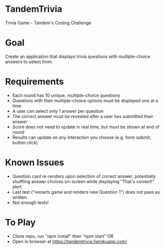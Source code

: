 # TandemTrivia
Trivia Game - Tandem's Coding Challenge

# Goal
Create an application that displays trivia questions with multiple-choice answers to select from.

# Requirements
* Each round has 10 unique, multiple-choice questions
* Questions with their multiple-choice options must be displayed one at a time
* A user can select only 1 answer per question
* The correct answer must be revealed after a user has submitted their answer
* Score does not need to update in real time, but must be shown at end of round
* Results can update on any interaction you choose (e.g. form submit, button click)

# Known Issues
* Question card re-renders upon selection of correct answer, potentially shuffling answer choices on-screen while displaying "That's correct!" alert.
* Last test ("restarts game and renders new Question 1") does not pass as written.
* Not enough tests!

# To Play
* Clone repo, run "npm install" then "npm start" OR
* Open in browser at https://tandemtrivia.herokuapp.com/

